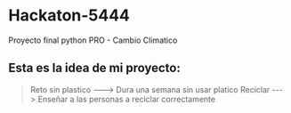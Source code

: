 # Hackaton-5444
Proyecto final python PRO - Cambio Climatico

## Esta es la idea de mi proyecto:
> Reto sin plastico ---> Dura una semana sin usar platico
> Reciclar ---> Enseñar a las personas a reciclar correctamente
